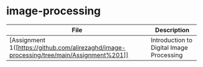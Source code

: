 # image-processing

| File | Description | 
| ------ | ------ | 
| [Assignment 1([https://github.com/alirezaghd/image-processing/tree/main/Assignment%201]] | Introduction to Digital Image Processing |
